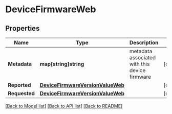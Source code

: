 # DeviceFirmwareWeb

## Properties

Name | Type | Description | Notes
------------ | ------------- | ------------- | -------------
**Metadata** | **map[string]string** | metadata associated with this device firmware | [optional] 
**Reported** | [**DeviceFirmwareVersionValueWeb**](DeviceFirmwareVersionValueWeb.md) |  | [optional] 
**Requested** | [**DeviceFirmwareVersionValueWeb**](DeviceFirmwareVersionValueWeb.md) |  | [optional] 

[[Back to Model list]](../README.md#documentation-for-models) [[Back to API list]](../README.md#documentation-for-api-endpoints) [[Back to README]](../README.md)


